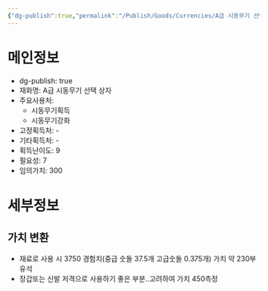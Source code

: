 ```yaml
---
{"dg-publish":true,"permalink":"/Publish/Goods/Currencies/A급 시동무기 선택 상자/"}
---
```



<span><span><h1 data-heading="메인정보" dir="auto">메인정보</h1></span></span><p><ul class="dataview dataview-ul dataview-result-object-ul"><li class="dataview dataview-li dataview-result-object-li">dg-publish: <span>true</span></li><li class="dataview dataview-li dataview-result-object-li">재화명: <span>A급 시동무기 선택 상자</span></li><li class="dataview dataview-li dataview-result-object-li">주요사용처: <ul class="dataview dataview-ul dataview-result-list-ul"><li class="dataview-result-list-li"><span>시동무기획득</span></li><li class="dataview-result-list-li"><span>시동무기강화</span></li></ul></li><li class="dataview dataview-li dataview-result-object-li">고정획득처: <span>-</span></li><li class="dataview dataview-li dataview-result-object-li">기타획득처: <span>-</span></li><li class="dataview dataview-li dataview-result-object-li">획득난이도: <span>9</span></li><li class="dataview dataview-li dataview-result-object-li">필요성: <span>7</span></li><li class="dataview dataview-li dataview-result-object-li">임의가치: <span>300</span></li></ul></p><span><span><h1 data-heading="세부정보" dir="auto">세부정보</h1></span></span>


## 가치 변환
 - 재료로 사용 시 3750 경험치(중급 숫돌 37.5개 고급숫돌 0.375개) 가치 약 230부유석
 - 장갑또는 신발 저격으로 사용하기 좋은 부분..고려하여 가치 450측정